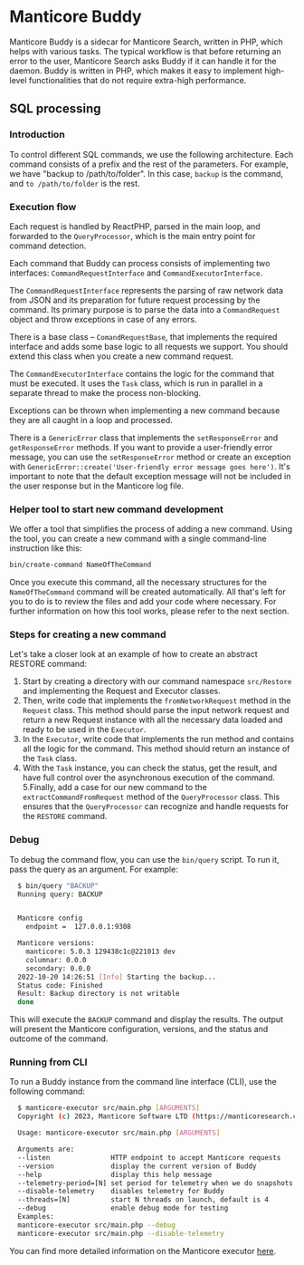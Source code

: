 # Manticore Buddy

Manticore Buddy is a sidecar for Manticore Search, written in PHP, which helps with various tasks. The typical workflow is that before returning an error to the user, Manticore Search asks Buddy if it can handle it for the daemon. Buddy is written in PHP, which makes it easy to implement high-level functionalities that do not require extra-high performance.

## SQL processing

### Introduction

To control different SQL commands, we use the following architecture. Each command consists of a prefix and the rest of the parameters. For example, we have "backup to /path/to/folder". In this case, `backup` is the command, and `to /path/to/folder` is the rest.

### Execution flow

Each request is handled by ReactPHP, parsed in the main loop, and forwarded to the `QueryProcessor`, which is the main entry point for command detection.

Each command that Buddy can process consists of implementing two interfaces: `CommandRequestInterface` and `CommandExecutorInterface`.

The `CommandRequestInterface` represents the parsing of raw network data from JSON and its preparation for future request processing by the command. Its primary purpose is to parse the data into a `CommandRequest` object and throw exceptions in case of any errors.

There is a base class – `ComandRequestBase`, that implements the required interface and adds some base logic to all requests we support. You should extend this class when you create a new command request.

The `CommandExecutorInterface` contains the logic for the command that must be executed. It uses the `Task` class, which is run in parallel in a separate thread to make the process non-blocking.

Exceptions can be thrown when implementing a new command because they are all caught in a loop and processed.

There is a `GenericError` class that implements the `setResponseError` and `getResponseError` methods. If you want to provide a user-friendly error message, you can use the `setResponseError` method or create an exception with `GenericError::create('User-friendly error message goes here')`. It's important to note that the default exception message will not be included in the user response but in the Manticore log file.

### Helper tool to start new command development

We offer a tool that simplifies the process of adding a new command. Using the tool, you can create a new command with a single command-line instruction like this:

```bash
bin/create-command NameOfTheCommand
```

Once you execute this command, all the necessary structures for the `NameOfTheCommand` command will be created automatically. All that's left for you to do is to review the files and add your code where necessary. For further information on how this tool works, please refer to the next section.

### Steps for creating a new command

Let's take a closer look at an example of how to create an abstract RESTORE command:

1. Start by creating a directory with our command namespace `src/Restore` and implementing the Request and Executor classes.
2. Then, write code that implements the `fromNetworkRequest` method in the `Request` class. This method should parse the input network request and return a new Request instance with all the necessary data loaded and ready to be used in the `Executor`.
3. In the `Executor`, write code that implements the run method and contains all the logic for the command. This method should return an instance of the `Task` class.
4. With the `Task` instance, you can check the status, get the result, and have full control over the asynchronous execution of the command.
5.Finally, add a case for our new command to the `extractCommandFromRequest` method of the `QueryProcessor` class. This ensures that the `QueryProcessor` can recognize and handle requests for the `RESTORE` command.

### Debug

To debug the command flow, you can use the `bin/query` script. To run it, pass the query as an argument. For example:

```bash
  $ bin/query "BACKUP"
  Running query: BACKUP


  Manticore config
    endpoint =  127.0.0.1:9308

  Manticore versions:
    manticore: 5.0.3 129438c1c@221013 dev
    columnar: 0.0.0
    secondary: 0.0.0
  2022-10-20 14:26:51 [Info] Starting the backup...
  Status code: Finished
  Result: Backup directory is not writable
  done
```


This will execute the `BACKUP` command and display the results. The output will present the Manticore configuration, versions, and the status and outcome of the command.

### Running from CLI

To run a Buddy instance from the command line interface (CLI), use the following command:

```bash
  $ manticore-executor src/main.php [ARGUMENTS]
  Copyright (c) 2023, Manticore Software LTD (https://manticoresearch.com)

  Usage: manticore-executor src/main.php [ARGUMENTS]

  Arguments are:
  --listen               HTTP endpoint to accept Manticore requests
  --version              display the current version of Buddy
  --help                 display this help message
  --telemetry-period=[N] set period for telemetry when we do snapshots
  --disable-telemetry    disables telemetry for Buddy
  --threads=[N]          start N threads on launch, default is 4
  --debug                enable debug mode for testing
  Examples:
  manticore-executor src/main.php --debug
  manticore-executor src/main.php --disable-telemetry
```

You can find more detailed information on the Manticore executor [here](https://github.com/manticoresoftware/executor).
